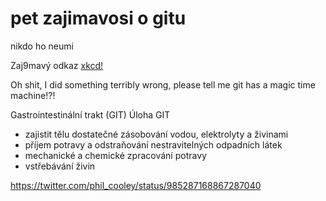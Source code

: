 # pet zajimavosi o gitu
nikdo ho neumi

Zaj9mavý odkaz [xkcd!](https://xkcd.com/1597/)

Oh shit, I did something terribly wrong, please tell me git has a magic time machine!?!

Gastrointestinální trakt (GIT)
Úloha GIT
* zajistit tělu dostatečné zásobování vodou, elektrolyty a živinami
* příjem potravy a odstraňování nestravitelných odpadních látek
* mechanické a chemické zpracování potravy
* vstřebávání živin

https://twitter.com/phil_cooley/status/985287168867287040
